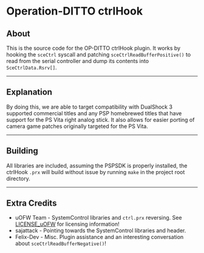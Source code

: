 # Operation-DITTO ctrlHook

## About

This is the source code for the OP-DITTO ctrlHook plugin. It works by hooking the `sceCtrl` syscall and patching `sceCtrlReadBufferPositive()` to read from the serial controller and dump its contents into `SceCtrlData.Rsrv[]`.

---

## Explanation

By doing this, we are able to target compatibility with DualShock 3 supported commercial titles and any PSP homebrewed titles that have support for the PS Vita right analog stick. It also allows for easier porting of camera game patches originally targeted for the PS Vita.

---

## Building

All libraries are included, assuming the PSPSDK is properly installed, the ctrlHook `.prx` will build without issue by running `make` in the project root directory.

---

## Extra Credits

* uOFW Team - SystemControl libraries and `ctrl.prx` reversing. See [LICENSE_uOFW](LICENSE_uOFW) for licensing information!
* sajattack - Pointing towards the SystemControl libraries and header.
* Felix-Dev - Misc. Plugin assistance and an interesting conversation about `sceCtrlReadBufferNegative()`!

